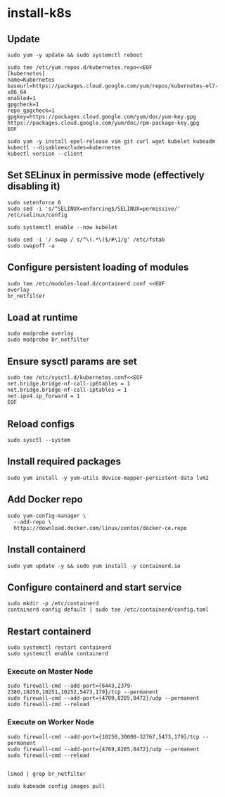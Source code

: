 # install-k8s 

## Update
    sudo yum -y update && sudo systemctl reboot

    sudo tee /etc/yum.repos.d/kubernetes.repo<<EOF
    [kubernetes]
    name=Kubernetes
    baseurl=https://packages.cloud.google.com/yum/repos/kubernetes-el7-x86_64
    enabled=1
    gpgcheck=1
    repo_gpgcheck=1
    gpgkey=https://packages.cloud.google.com/yum/doc/yum-key.gpg https://packages.cloud.google.com/yum/doc/rpm-package-key.gpg
    EOF

    sudo yum -y install epel-release vim git curl wget kubelet kubeadm kubectl --disableexcludes=kubernetes
    kubectl version --client

## Set SELinux in permissive mode (effectively disabling it)
    sudo setenforce 0
    sudo sed -i 's/^SELINUX=enforcing$/SELINUX=permissive/' /etc/selinux/config

    sudo systemctl enable --now kubelet

    sudo sed -i '/ swap / s/^\(.*\)$/#\1/g' /etc/fstab
    sudo swapoff -a

## Configure persistent loading of modules
    sudo tee /etc/modules-load.d/containerd.conf <<EOF
    overlay
    br_netfilter

## Load at runtime
    sudo modprobe overlay
    sudo modprobe br_netfilter

## Ensure sysctl params are set
    sudo tee /etc/sysctl.d/kubernetes.conf<<EOF
    net.bridge.bridge-nf-call-ip6tables = 1
    net.bridge.bridge-nf-call-iptables = 1
    net.ipv4.ip_forward = 1
    EOF

## Reload configs
    sudo sysctl --system

## Install required packages
    sudo yum install -y yum-utils device-mapper-persistent-data lvm2

## Add Docker repo
    sudo yum-config-manager \
      --add-repo \
      https://download.docker.com/linux/centos/docker-ce.repo

## Install containerd
    sudo yum update -y && sudo yum install -y containerd.io

## Configure containerd and start service
    sudo mkdir -p /etc/containerd
    containerd config default | sudo tee /etc/containerd/config.toml

## Restart containerd
    sudo systemctl restart containerd
    sudo systemctl enable containerd

### Execute on Master Node
    sudo firewall-cmd --add-port={6443,2379-2380,10250,10251,10252,5473,179}/tcp --permanent
    sudo firewall-cmd --add-port={4789,8285,8472}/udp --permanent
    sudo firewall-cmd --reload

### Execute on Worker Node
    sudo firewall-cmd --add-port={10250,30000-32767,5473,179}/tcp --permanent
    sudo firewall-cmd --add-port={4789,8285,8472}/udp --permanent
    sudo firewall-cmd --reload


    lsmod | grep br_netfilter

    sudo kubeadm config images pull
